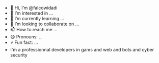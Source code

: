 - 👋 Hi, I’m @falcowidadi
- 👀 I’m interested in ...
- 🌱 I’m currently learning ...
- 💞️ I’m looking to collaborate on ...
- 📫 How to reach me ...
- 😄 Pronouns: ...
- ⚡ Fun fact: ...
- I'm a professionnal developers in gams and web and bots and cyber security

<!---
falcowidadi/falcowidadi is a ✨ special ✨ repository because its `README.md` (this file) appears on your GitHub profile.
You can click the Preview link to take a look at your changes.
--->
